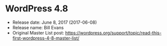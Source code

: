 # WordPress 4.8

- Release date: June 8, 2017 (2017-06-08)
- Release name: Bill Evans
- Original Master List post: https://wordpress.org/support/topic/read-this-first-wordpress-4-8-master-list/